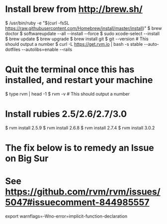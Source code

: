 # Install brew from http://brew.sh/
$ /usr/bin/ruby -e "$(curl -fsSL https://raw.githubusercontent.com/Homebrew/install/master/install)"
$ brew doctor
$ softwareupdate --all --install --force
$ sudo xcode-select --install
$ brew update
$ brew upgrade
$ brew install git
$ git --version # This should output a number
$ curl -L https://get.rvm.io | bash -s stable --auto-dotfiles --autolibs=enable --rails
# Quit the terminal once this has installed, and restart your machine
$ type rvm | head -1
$ rvm -v # This should output a number
# Install rubies 2.5/2.6/2.7/3.0
$ rvm install 2.5.9
$ rvm install 2.6.8
$ rvm install 2.7.4
$ rvm install 3.0.2
# The fix below is to remedy an Issue on Big Sur
# See https://github.com/rvm/rvm/issues/5047#issuecomment-844985557
export warnflags=-Wno-error=implicit-function-declaration

